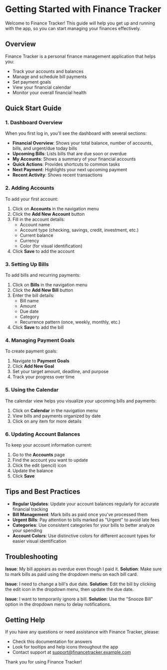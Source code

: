 
# Getting Started with Finance Tracker

Welcome to Finance Tracker! This guide will help you get up and running with the app, so you can start managing your finances effectively.

## Overview

Finance Tracker is a personal finance management application that helps you:

- Track your accounts and balances
- Manage and schedule bill payments
- Set payment goals
- View your financial calendar
- Monitor your overall financial health

## Quick Start Guide

### 1. Dashboard Overview

When you first log in, you'll see the dashboard with several sections:

- **Financial Overview**: Shows your total balance, number of accounts, bills, and urgent/due today bills
- **Upcoming Bills**: Lists bills that are due soon or overdue
- **My Accounts**: Shows a summary of your financial accounts
- **Quick Actions**: Provides shortcuts to common tasks
- **Next Payment**: Highlights your next upcoming payment
- **Recent Activity**: Shows recent transactions

### 2. Adding Accounts

To add your first account:

1. Click on **Accounts** in the navigation menu
2. Click the **Add New Account** button
3. Fill in the account details:
   - Account name
   - Account type (checking, savings, credit, investment, etc.)
   - Current balance
   - Currency
   - Color (for visual identification)
4. Click **Save** to add the account

### 3. Setting Up Bills

To add bills and recurring payments:

1. Click on **Bills** in the navigation menu
2. Click the **Add New Bill** button
3. Enter the bill details:
   - Bill name
   - Amount
   - Due date
   - Category
   - Recurrence pattern (once, weekly, monthly, etc.)
4. Click **Save** to add the bill

### 4. Managing Payment Goals

To create payment goals:

1. Navigate to **Payment Goals**
2. Click **Add New Goal**
3. Set your target amount, deadline, and purpose
4. Track your progress over time

### 5. Using the Calendar

The calendar view helps you visualize your upcoming bills and payments:

1. Click on **Calendar** in the navigation menu
2. View bills and payments organized by date
3. Click on any item for more details

### 6. Updating Account Balances

To keep your account information current:

1. Go to the **Accounts** page
2. Find the account you want to update
3. Click the edit (pencil) icon
4. Update the balance
5. Click **Save**

## Tips and Best Practices

- **Regular Updates**: Update your account balances regularly for accurate financial tracking
- **Bill Management**: Mark bills as paid once you've processed them
- **Urgent Bills**: Pay attention to bills marked as "Urgent" to avoid late fees
- **Categories**: Use consistent categories for your bills to better analyze your spending
- **Account Colors**: Use distinctive colors for different account types for easier visual identification

## Troubleshooting

**Issue**: My bill appears as overdue even though I paid it.
**Solution**: Make sure to mark bills as paid using the dropdown menu on each bill card.

**Issue**: I need to change a bill's due date.
**Solution**: Edit the bill by clicking the edit icon in the dropdown menu, then update the due date.

**Issue**: I want to temporarily ignore a bill.
**Solution**: Use the "Snooze Bill" option in the dropdown menu to delay notifications.

## Getting Help

If you have any questions or need assistance with Finance Tracker, please:

- Check this documentation for answers
- Look for tooltips and help icons throughout the app
- Contact support at support@financetracker.example.com

Thank you for using Finance Tracker!
